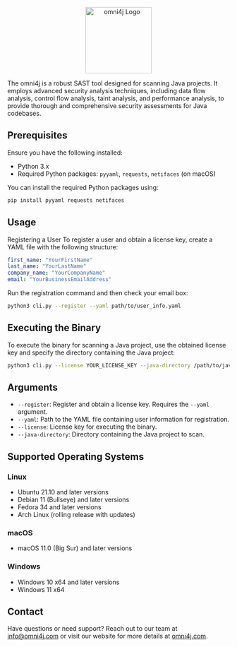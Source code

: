 <p align="center">
    <img src="https://omni4j.com/logo.png" alt="omni4j Logo" width="150" />
</p>

The omni4j is a robust SAST tool designed for scanning Java projects. It employs advanced security analysis techniques, including data flow analysis, control flow analysis, taint analysis, and performance analysis, to provide thorough and comprehensive security assessments for Java codebases.

## Prerequisites

Ensure you have the following installed:
- Python 3.x
- Required Python packages: `pyyaml`, `requests`, `netifaces` (on macOS)

You can install the required Python packages using:
```sh
pip install pyyaml requests netifaces
```

## Usage

Registering a User
To register a user and obtain a license key, create a YAML file with the following structure:
```yaml
first_name: "YourFirstName"
last_name: "YourLastName"
company_name: "YourCompanyName"
email: "YourBusinessEmailAddress"
```

Run the registration command and then check your email box:
```sh
python3 cli.py --register --yaml path/to/user_info.yaml
```

## Executing the Binary
To execute the binary for scanning a Java project, use the obtained license key and specify the directory containing the Java project:

```sh
python3 cli.py --license YOUR_LICENSE_KEY --java-directory /path/to/java/project
```

## Arguments

- `--register`: Register and obtain a license key. Requires the `--yaml` argument.
- `--yaml`: Path to the YAML file containing user information for registration.
- `--license`: License key for executing the binary.
- `--java-directory`: Directory containing the Java project to scan.

## Supported Operating Systems

### Linux
- Ubuntu 21.10 and later versions
- Debian 11 (Bullseye) and later versions
- Fedora 34 and later versions
- Arch Linux (rolling release with updates)

### macOS
- macOS 11.0 (Big Sur) and later versions

### Windows
- Windows 10 x64 and later versions
- Windows 11 x64

## Contact
Have questions or need support? Reach out to our team at [info@omni4j.com](mailto:info@omni4j.com) or visit our website for more details at [omni4j.com](https://omni4j.com).
